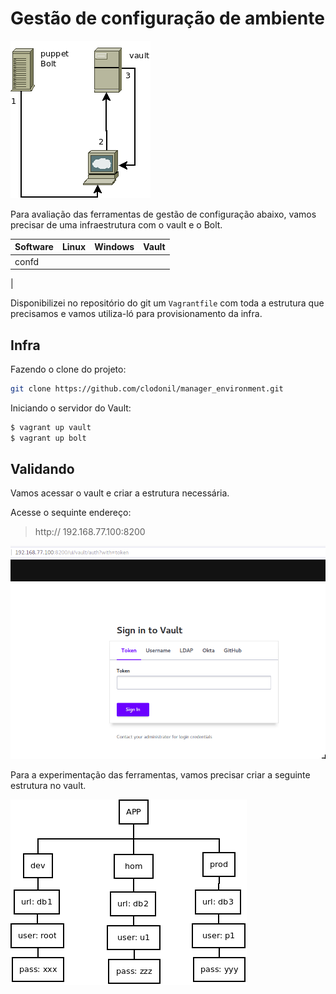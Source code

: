 <link rel="stylesheet" href="path/to/font-awesome/css/font-awesome.min.css">

# Gestão de configuração de ambiente


![topologia](https://github.com/clodonil/manager_environment/blob/master/img/topologia.png)

Para avaliação das ferramentas de gestão de configuração abaixo, vamos precisar de uma infraestrutura com o vault e o Bolt.

| Software | Linux  | Windows | Vault |
|----------|--------------------------------|---------|-------|
|confd| <i class="fa fa-star fa-check">| <i class="fa fa-star fa-check">| <i class="fa fa-star fa-check"> ||
| 



Disponibilizei no repositório do git um `Vagrantfile` com toda a estrutura que precisamos e vamos utiliza-ló para provisionamento da infra.

## Infra
Fazendo o clone do projeto:

```bash
git clone https://github.com/clodonil/manager_environment.git
```

Iniciando o servidor do Vault:

```bash
$ vagrant up vault
$ vagrant up bolt
```

## Validando

Vamos acessar o vault e criar a estrutura necessária.

Acesse o sequinte endereço:

 > http:// 192.168.77.100:8200
 
 
![vault](https://github.com/clodonil/manager_environment/blob/master/img/vault.png)

Para a experimentação das ferramentas, vamos precisar criar a seguinte estrutura no vault.

![estrutura](https://github.com/clodonil/manager_environment/blob/master/img/confs.png)



